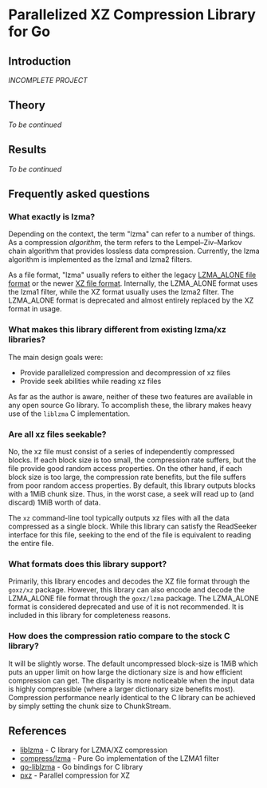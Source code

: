 # Parallelized XZ Compression Library for Go #

## Introduction ##

*INCOMPLETE PROJECT*


## Theory ##

*To be continued*


## Results ##

*To be continued*


## Frequently asked questions ##

### What exactly is lzma? ###
Depending on the context, the term "lzma" can refer to a number of things.
As a compression _algorithm_, the term refers to the Lempel–Ziv–Markov chain
algorithm that provides lossless data compression. Currently, the lzma algorithm
is implemented as the lzma1 and lzma2 filters.

As a file format, "lzma" usually refers to either the legacy
[LZMA_ALONE file format](http://svn.python.org/projects/external/xz-5.0.3/doc/lzma-file-format.txt)
or the newer [XZ file format](http://tukaani.org/xz/xz-file-format-1.0.4.txt).
Internally, the LZMA_ALONE format uses the lzma1 filter, while the XZ format
usually uses the lzma2 filter. The LZMA_ALONE format is deprecated and almost
entirely replaced by the XZ format in usage.

### What makes this library different from existing lzma/xz libraries? ###
The main design goals were:

* Provide parallelized compression and decompression of xz files
* Provide seek abilities while reading xz files

As far as the author is aware, neither of these two features are available in
any open source Go library. To accomplish these, the library makes heavy use of
the `liblzma` C implementation.

### Are all xz files seekable? ###
No, the xz file must consist of a series of independently compressed blocks.
If each block size is too small, the compression rate suffers, but the file
provide good random access properties. On the other hand, if each block size is
too large, the compression rate benefits, but the file suffers from poor random
access properties. By default, this library outputs blocks with a 1MiB chunk
size. Thus, in the worst case, a seek will read up to (and discard) 1MiB worth
of data.

The `xz` command-line tool typically outputs xz files with all the data
compressed as a single block. While this library can satisfy the ReadSeeker
interface for this file, seeking to the end of the file is equivalent to
reading the entire file.

### What formats does this library support? ###
Primarily, this library encodes and decodes the XZ file format through the
`goxz/xz` package. However, this library can also encode and decode the
LZMA_ALONE file format through the `goxz/lzma` package. The LZMA_ALONE format is
considered deprecated and use of it is not recommended. It is included in this
library for completeness reasons.

### How does the compression ratio compare to the stock C library? ###
It will be slightly worse. The default uncompressed block-size is 1MiB which
puts an upper limit on how large the dictionary size is and how efficient
compression can get. The disparity is more noticeable when the input data is
highly compressible (where a larger dictionary size benefits most).
Compression performance nearly identical to the C library can be achieved by
simply setting the chunk size to ChunkStream.

## References ##

* [liblzma](http://tukaani.org/xz/) - C library for LZMA/XZ compression
* [compress/lzma](https://code.google.com/p/lzma/) - Pure Go implementation of the LZMA1 filter
* [go-liblzma](https://github.com/remyoudompheng/go-liblzma) - Go bindings for C library
* [pxz](http://jnovy.fedorapeople.org/pxz/) - Parallel compression for XZ
